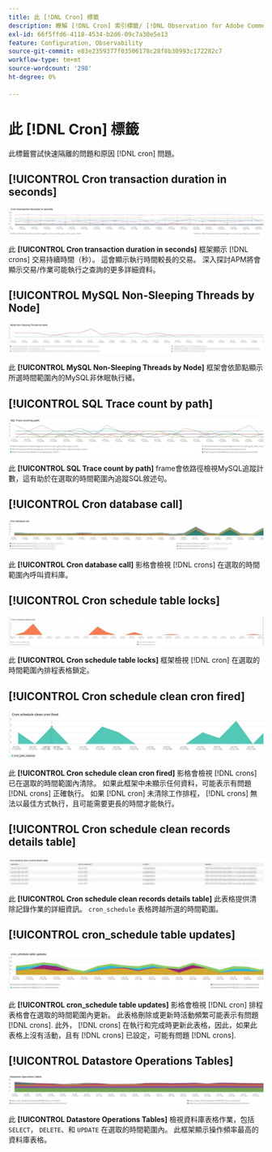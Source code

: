 ```yaml
---
title: 此 [!DNL Cron] 標籤
description: 瞭解 [!DNL Cron] 索引標籤/ [!DNL Observation for Adobe Commerce].
exl-id: 66f5ffd6-4118-4534-b2d6-09c7a30e5e13
feature: Configuration, Observability
source-git-commit: e83e2359377f03506178c28f8b30993c172282c7
workflow-type: tm+mt
source-wordcount: '298'
ht-degree: 0%

---
```


# 此 [!DNL Cron] 標籤

此標籤嘗試快速隔離的問題和原因 [!DNL cron] 問題。

## [!UICONTROL Cron transaction duration in seconds]

![Cron交易持續時間（以秒為單位）](../../assets/tools/observation-for-adobe-commerce/cron-tab-1.jpg)

此 **[!UICONTROL Cron transaction duration in seconds]** 框架顯示 [!DNL crons] 交易持續時間（秒）。 這會顯示執行時間較長的交易。 深入探討APM將會顯示交易/作業可能執行之查詢的更多詳細資料。

## [!UICONTROL MySQL Non-Sleeping Threads by Node]

![MySQL非休眠執行緒（依節點）](../../assets/tools/observation-for-adobe-commerce/cron-tab-2.jpg)

此 **[!UICONTROL MySQL Non-Sleeping Threads by Node]** 框架會依節點顯示所選時間範圍內的MySQL非休眠執行緒。

## [!UICONTROL SQL Trace count by path]

![依路徑的SQL追蹤計數](../../assets/tools/observation-for-adobe-commerce/cron-tab-3.jpg)

此 **[!UICONTROL SQL Trace count by path]** frame會依路徑檢視MySQL追蹤計數，這有助於在選取的時間範圍內追蹤SQL敘述句。

## [!UICONTROL Cron database call]

![Cron資料庫呼叫](../../assets/tools/observation-for-adobe-commerce/cron-tab-4.jpg)

此 **[!UICONTROL Cron database call]** 影格會檢視 [!DNL crons] 在選取的時間範圍內呼叫資料庫。

## [!UICONTROL Cron schedule table locks]

![Cron排程表格鎖定](../../assets/tools/observation-for-adobe-commerce/cron-tab-5.jpg)

此 **[!UICONTROL Cron schedule table locks]** 框架檢視 [!DNL cron] 在選取的時間範圍內排程表格鎖定。

## [!UICONTROL Cron schedule clean cron fired]

![Cron排程表格鎖定](../../assets/tools/observation-for-adobe-commerce/cron-tab-6.jpg)

此 **[!UICONTROL Cron schedule clean cron fired]** 影格會檢視 [!DNL crons] 已在選取的時間範圍內清除。 如果此框架中未顯示任何資料，可能表示有問題 [!DNL crons] 正確執行。 如果 [!DNL cron] 未清除工作排程， [!DNL crons] 無法以最佳方式執行，且可能需要更長的時間才能執行。

## [!UICONTROL Cron schedule clean records details table]

![Cron排程清除記錄詳細資料表格](../../assets/tools/observation-for-adobe-commerce/cron-tab-7.jpg)

此 **[!UICONTROL Cron schedule clean records details table]** 此表格提供清除記錄作業的詳細資訊。 `cron_schedule` 表格跨越所選的時間範圍。

## [!UICONTROL cron_schedule table updates]

![cron_schedule表格更新](../../assets/tools/observation-for-adobe-commerce/cron-tab-8.jpg)

此 **[!UICONTROL cron_schedule table updates]** 影格會檢視 [!DNL cron] 排程表格會在選取的時間範圍內更新。 此表格刪除或更新時活動頻繁可能表示有問題 [!DNL crons]. 此外， [!DNL crons] 在執行和完成時更新此表格，因此，如果此表格上沒有活動，且有 [!DNL crons] 已設定，可能有問題 [!DNL crons].

## [!UICONTROL Datastore Operations Tables]

![資料存放區操作表格](../../assets/tools/observation-for-adobe-commerce/cron-tab-9.jpg)

此 **[!UICONTROL Datastore Operations Tables]** 檢視資料庫表格作業，包括 `SELECT`， `DELETE`、和 `UPDATE` 在選取的時間範圍內。 此框架顯示操作頻率最高的資料庫表格。

